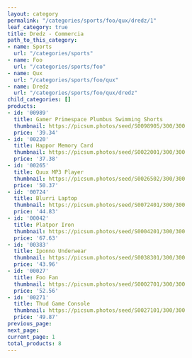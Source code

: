 ```yaml
---
layout: category
permalink: "/categories/sports/foo/qux/dredz/1"
leaf_category: true
title: Dredz - Commercia
path_to_this_category:
- name: Sports
  url: "/categories/sports"
- name: Foo
  url: "/categories/sports/foo"
- name: Qux
  url: "/categories/sports/foo/qux"
- name: Dredz
  url: "/categories/sports/foo/qux/dredz"
child_categories: []
products:
- id: '00989'
  title: Gamer Primespace Plumbus Swimming Shorts
  thumbnail: https://picsum.photos/seed/S0098905/300/300
  price: '39.34'
- id: '00220'
  title: Happor Memory Card
  thumbnail: https://picsum.photos/seed/S0022001/300/300
  price: '37.38'
- id: '00265'
  title: Quux MP3 Player
  thumbnail: https://picsum.photos/seed/S0026502/300/300
  price: '50.37'
- id: '00724'
  title: Blurri Laptop
  thumbnail: https://picsum.photos/seed/S0072401/300/300
  price: '44.83'
- id: '00042'
  title: Platpor Iron
  thumbnail: https://picsum.photos/seed/S0004201/300/300
  price: '67.63'
- id: '00383'
  title: Iponno Underwear
  thumbnail: https://picsum.photos/seed/S0038301/300/300
  price: '43.96'
- id: '00027'
  title: Foo Fan
  thumbnail: https://picsum.photos/seed/S0002701/300/300
  price: '52.56'
- id: '00271'
  title: Thud Game Console
  thumbnail: https://picsum.photos/seed/S0027101/300/300
  price: '49.87'
previous_page: 
next_page: 
current_page: 1
total_products: 8
---
```

